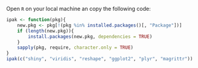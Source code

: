 Open `R` on your local machine an copy the following code:

```R
ipak <- function(pkg){
    new.pkg <- pkg[!(pkg %in% installed.packages()[, "Package"])]
    if (length(new.pkg)){
        install.packages(new.pkg, dependencies = TRUE)
    }
    sapply(pkg, require, character.only = TRUE)
}
ipak(c("shiny", "viridis", "reshape", "ggplot2", "plyr", "magrittr"))
```
